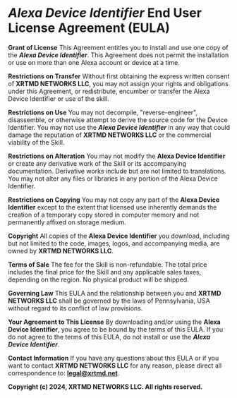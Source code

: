 # _Alexa Device Identifier_ End User License Agreement (EULA)

**Grant of License**
This Agreement entitles you to install and use one copy of the _**Alexa Device Identifier**_. This Agreement does not permit the installation or use on more than one Alexa account or device at a time.

**Restrictions on Transfer**
Without first obtaining the express written consent of **XRTMD NETWORKS LLC**, you may not assign your rights and obligations under this Agreement, or redistribute, encumber or transfer the Alexa Device Identifier or use of the skill.

**Restrictions on Use**
You may not decompile, "reverse-engineer", disassemble, or otherwise attempt to derive the source code for the Device Identifier. You may not use the _**Alexa Device Identifier**_ in any way that could damage the reputation of **XRTMD NETWORKS LLC** or the commercial viability of the Skill.

**Restrictions on Alteration**
You may not modify the **Alexa Device Identifier** or create any derivative work of the Skill or its accompanying documentation. Derivative works include but are not limited to translations. You may not alter any files or libraries in any portion of the Alexa Device Identifier.

**Restrictions on Copying**
You may not copy any part of the **Alexa Device Identifier** except to the extent that licensed use inherently demands the creation of a temporary copy stored in computer memory and not permanently affixed on storage medium.

**Copyright**
All copies of the **Alexa Device Identifier** you download, including but not limited to the code, images, logos, and accompanying media, are owned by **XRTMD NETWORKS LLC**.

**Terms of Sale**
The fee for the Skill is non-refundable. The total price includes the final price for the Skill and any applicable sales taxes, depending on the region. No physical product will be shipped.

**Governing Law**
This EULA and the relationship between you and **XRTMD NETWORKS LLC** shall be governed by the laws of Pennsylvania, USA without regard to its conflict of law provisions.

**Your Agreement to This License**
By downloading and/or using the **Alexa Device Identifier**, you agree to be bound by the terms of this EULA. If you do not agree to the terms of this EULA, do not install or use the _**Alexa Device Identifier**_.

**Contact Information**
If you have any questions about this EULA or if you want to contact **XRTMD NETWORKS LLC** for any reason, please direct all correspondence to: **legal@xrtmd.net**.

**Copyright (c) 2024, XRTMD NETWORKS LLC. All rights reserved.**
